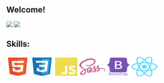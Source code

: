## Welcome!
<div>
<img height="180em" src="https://github-readme-stats.vercel.app/api?username=wessouzza&show_icons=true&theme=prussian&include_all_commits=true&count_private=true"/>
<img height="180em" src="https://github-readme-stats.vercel.app/api/top-langs/?username=wessouzza&layout=compact&langs_count=7&theme=prussian"/>
</div>

## Skills:
<div style='display: inline-block;'>
  <img align="center" alt="HTML" height="50" width="60" src="https://raw.githubusercontent.com/devicons/devicon/master/icons/html5/html5-original.svg">

 <img  align="center" alt="CSS" height="50" width="60" src="https://raw.githubusercontent.com/devicons/devicon/master/icons/css3/css3-original.svg">  

 <img align="center" alt="Js" height="50" width="60" src="https://raw.githubusercontent.com/devicons/devicon/master/icons/javascript/javascript-plain.svg">  

 <img align="center" alt="sass" height="60" width="70" src="https://raw.githubusercontent.com/devicons/devicon/9f4f5cdb393299a81125eb5127929ea7bfe42889/icons/sass/sass-original.svg">
 
 <img align="center" alt="bootstrp" height="50" width="60" src="https://raw.githubusercontent.com/devicons/devicon/9f4f5cdb393299a81125eb5127929ea7bfe42889/icons/bootstrap/bootstrap-plain-wordmark.svg">
 
 <img align="center" alt="react" height="60" width="70" src="https://raw.githubusercontent.com/devicons/devicon/master/icons/react/react-original.svg">


 
</div>



